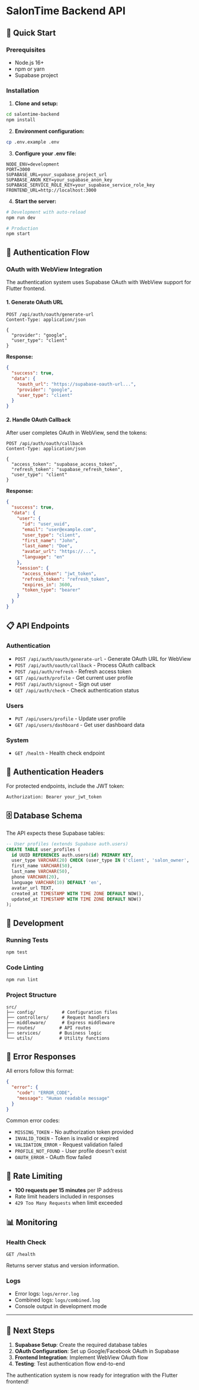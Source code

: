 # SalonTime Backend API

## 🚀 Quick Start

### Prerequisites
- Node.js 16+ 
- npm or yarn
- Supabase project

### Installation

1. **Clone and setup:**
```bash
cd salontime-backend
npm install
```

2. **Environment configuration:**
```bash
cp .env.example .env
```

3. **Configure your .env file:**
```env
NODE_ENV=development
PORT=3000
SUPABASE_URL=your_supabase_project_url
SUPABASE_ANON_KEY=your_supabase_anon_key
SUPABASE_SERVICE_ROLE_KEY=your_supabase_service_role_key
FRONTEND_URL=http://localhost:3000
```

4. **Start the server:**
```bash
# Development with auto-reload
npm run dev

# Production
npm start
```

## 🔐 Authentication Flow

### OAuth with WebView Integration

The authentication system uses Supabase OAuth with WebView support for Flutter frontend.

#### 1. Generate OAuth URL
```http
POST /api/auth/oauth/generate-url
Content-Type: application/json

{
  "provider": "google",
  "user_type": "client"
}
```

**Response:**
```json
{
  "success": true,
  "data": {
    "oauth_url": "https://supabase-oauth-url...",
    "provider": "google",
    "user_type": "client"
  }
}
```

#### 2. Handle OAuth Callback
After user completes OAuth in WebView, send the tokens:

```http
POST /api/auth/oauth/callback
Content-Type: application/json

{
  "access_token": "supabase_access_token",
  "refresh_token": "supabase_refresh_token",
  "user_type": "client"
}
```

**Response:**
```json
{
  "success": true,
  "data": {
    "user": {
      "id": "user_uuid",
      "email": "user@example.com",
      "user_type": "client",
      "first_name": "John",
      "last_name": "Doe",
      "avatar_url": "https://...",
      "language": "en"
    },
    "session": {
      "access_token": "jwt_token",
      "refresh_token": "refresh_token",
      "expires_in": 3600,
      "token_type": "bearer"
    }
  }
}
```

## 📋 API Endpoints

### Authentication
- `POST /api/auth/oauth/generate-url` - Generate OAuth URL for WebView
- `POST /api/auth/oauth/callback` - Process OAuth callback
- `POST /api/auth/refresh` - Refresh access token
- `GET /api/auth/profile` - Get current user profile
- `POST /api/auth/signout` - Sign out user
- `GET /api/auth/check` - Check authentication status

### Users
- `PUT /api/users/profile` - Update user profile
- `GET /api/users/dashboard` - Get user dashboard data

### System
- `GET /health` - Health check endpoint

## 🔑 Authentication Headers

For protected endpoints, include the JWT token:

```http
Authorization: Bearer your_jwt_token
```

## 🗄️ Database Schema

The API expects these Supabase tables:

```sql
-- User profiles (extends Supabase auth.users)
CREATE TABLE user_profiles (
  id UUID REFERENCES auth.users(id) PRIMARY KEY,
  user_type VARCHAR(20) CHECK (user_type IN ('client', 'salon_owner', 'admin')),
  first_name VARCHAR(50),
  last_name VARCHAR(50),
  phone VARCHAR(20),
  language VARCHAR(10) DEFAULT 'en',
  avatar_url TEXT,
  created_at TIMESTAMP WITH TIME ZONE DEFAULT NOW(),
  updated_at TIMESTAMP WITH TIME ZONE DEFAULT NOW()
);
```

## 🔧 Development

### Running Tests
```bash
npm test
```

### Code Linting
```bash
npm run lint
```

### Project Structure
```
src/
├── config/          # Configuration files
├── controllers/     # Request handlers
├── middleware/      # Express middleware
├── routes/         # API routes
├── services/       # Business logic
└── utils/          # Utility functions
```

## 📝 Error Responses

All errors follow this format:

```json
{
  "error": {
    "code": "ERROR_CODE",
    "message": "Human readable message"
  }
}
```

Common error codes:
- `MISSING_TOKEN` - No authorization token provided
- `INVALID_TOKEN` - Token is invalid or expired
- `VALIDATION_ERROR` - Request validation failed
- `PROFILE_NOT_FOUND` - User profile doesn't exist
- `OAUTH_ERROR` - OAuth flow failed

## 🚦 Rate Limiting

- **100 requests per 15 minutes** per IP address
- Rate limit headers included in responses
- `429 Too Many Requests` when limit exceeded

## 📊 Monitoring

### Health Check
```http
GET /health
```

Returns server status and version information.

### Logs
- Error logs: `logs/error.log`
- Combined logs: `logs/combined.log`
- Console output in development mode

---

## 🎯 Next Steps

1. **Supabase Setup**: Create the required database tables
2. **OAuth Configuration**: Set up Google/Facebook OAuth in Supabase
3. **Frontend Integration**: Implement WebView OAuth flow
4. **Testing**: Test authentication flow end-to-end

The authentication system is now ready for integration with the Flutter frontend!

